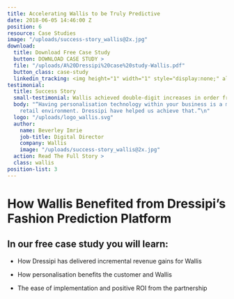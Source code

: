 ```yaml
---
title: Accelerating Wallis to be Truly Predictive
date: 2018-06-05 14:46:00 Z
position: 6
resource: Case Studies
image: "/uploads/success-story_wallis@2x.jpg"
download:
  title: Download Free Case Study
  button: DOWNLOAD CASE STUDY >
  file: "/uploads/A%20Dressipi%20case%20study-Wallis.pdf"
  button_class: case-study
  linkedin_tracking: <img height="1" width="1" style="display:none;" alt="" src="https://dc.ads.linkedin.com/collect/?pid=300788&conversionId=551785&fmt=gif">
testimonial:
  title: Success Story
  small-testimonial: Wallis achieved double-digit increases in order frequency
  body: "“Having personalisation technology within your business is a must in today’s
    retail environment. Dressipi have helped us achieve that.”\n"
  logo: "/uploads/logo_wallis.svg"
  author:
    name: Beverley Imrie
    job-title: Digital Director
    company: Wallis
    image: "/uploads/success-story_wallis@2x.jpg"
  action: Read The Full Story >
  class: wallis
position-list: 3
---
```


# How Wallis Benefited from Dressipi’s Fashion Prediction Platform

## In our free case study you will learn:

- How Dressipi has delivered incremental revenue gains for Wallis

- How personalisation benefits the customer and Wallis

- The ease of implementation and positive ROI from the partnership